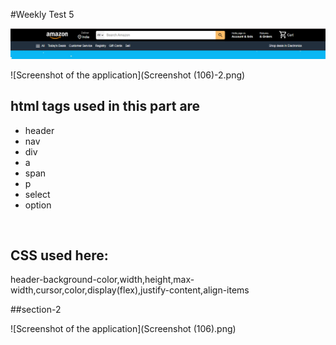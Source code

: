 #Weekly Test 5

![Screenshot of the application](Screenshot1.png)


![Screenshot of the application](Screenshot (106)-2.png)
<br>
<h2>html tags used in this part are</h2>
<ul>
  <li>header</li>
  <li>nav</li>
  <li>div</li>
  <li>a</li>
  <li>span</li>
  <li>p</li>
  <li>select</li>
  <li>option</li></ul>
  <br>
  <h2>CSS used here:</h2>
  
  header-background-color,width,height,max-width,cursor,color,display(flex),justify-content,align-items
  
  ##section-2
  
  ![Screenshot of the application](Screenshot (106).png)

  
  
  
  

